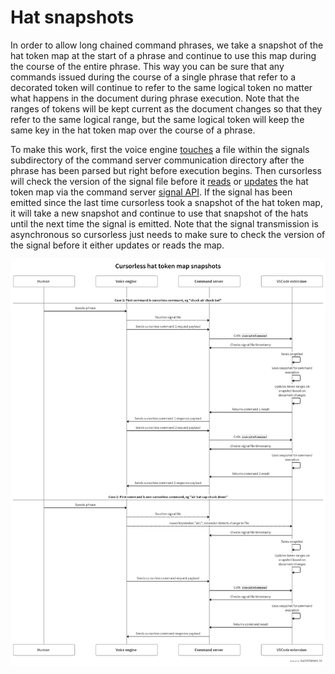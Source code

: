 # Hat snapshots

In order to allow long chained command phrases, we take a snapshot of the hat token map at the start of a phrase and continue to use this map during the course of the entire phrase. This way you can be sure that any commands issued during the course of a single phrase that refer to a decorated token will continue to refer to the same logical token no matter what happens in the document during phrase execution. Note that the ranges of tokens will be kept current as the document changes so that they refer to the same logical range, but the same logical token will keep the same key in the hat token map over the course of a phrase.

To make this work, first the voice engine [touches](https://github.com/knausj85/knausj_talon/blob/e373780af16256ab8fd5638af32d97fa23c4c0fc/apps/vscode/command_client/command_client.py#L398) a file within the signals subdirectory of the command server communication directory after the phrase has been parsed but right before execution begins. Then cursorless will check the version of the signal file before it [reads](https://github.com/pokey/cursorless-vscode/blob/2a624888369d41b0531e472d001d63d09912c8aa/src/core/HatTokenMap.ts#L88) or [updates](https://github.com/pokey/cursorless-vscode/blob/main/src/core/HatTokenMap.ts#L70) the hat token map via the command server [signal API](https://github.com/pokey/command-server/blob/2b9f9ea2a38b6e95aa60ff9553a804165e527308/src/extension.ts#L29). If the signal has been emitted since the last time cursorless took a snapshot of the hat token map, it will take a new snapshot and continue to use that snapshot of the hats until the next time the signal is emitted. Note that the signal transmission is asynchronous so cursorless just needs to make sure to check the version of the signal before it either updates or reads the map.

![flow diagram](images/hat-token-map-snapshots.png)
